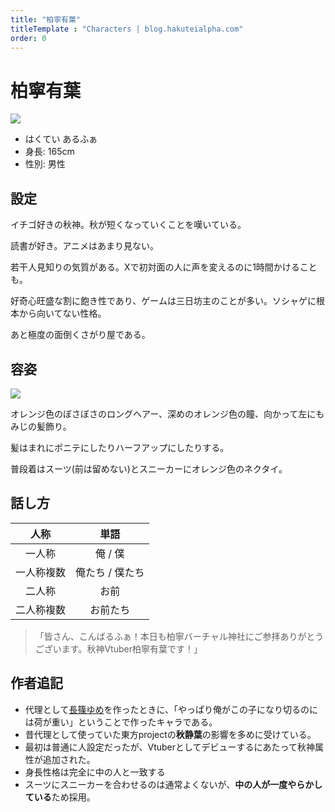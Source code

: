 ```yaml
---
title: "柏寧有葉"
titleTemplate : "Characters | blog.hakuteialpha.com"
order: 0
---
```


# 柏寧有葉

<div class="pt-4 flex gap-2 flex-col sm:flex-row items-start introduce">
<img src="https://dir.hakuteialpha.com/g/chara/hd/alpha.png" class="rounded-md bg-white dark:bg-neutral-700 sm:max-w-64">
<div class="">

- はくてい あるふぁ
- 身長: 165cm
- 性別: 男性

</div></div>

## 設定

イチゴ好きの秋神。秋が短くなっていくことを嘆いている。

読書が好き。アニメはあまり見ない。

若干人見知りの気質がある。Xで初対面の人に声を変えるのに1時間かけることも。

好奇心旺盛な割に飽き性であり、ゲームは三日坊主のことが多い。ソシャゲに根本から向いてない性格。

あと極度の面倒くさがり屋である。

## 容姿

<div class="pt-4 flex gap-2 flex-col-reverse sm:flex-row items-start introduce">
<img src="https://dir.hakuteialpha.com/g/chara/charat/org_20200417_131420.png" class="rounded-xl bg-white dark:bg-neutral-700 sm:max-w-64">
<div>

オレンジ色のぼさぼさのロングヘアー、深めのオレンジ色の瞳、向かって左にもみじの髪飾り。

髪はまれにポニテにしたりハーフアップにしたりする。

普段着はスーツ(前は留めない)とスニーカーにオレンジ色のネクタイ。
  
</div></div>

## 話し方

| 人称 | 単語 |
| :-: | :-: |
| 一人称 | 俺 / 僕 |
| 一人称複数 | 俺たち / 僕たち |
| 二人称 | お前 |
| 二人称複数 | お前たち |

> 「皆さん、こんばるふぁ！本日も柏寧バーチャル神社にご参拝ありがとうございます。秋神Vtuber柏寧有葉です！」


## 作者追記

- 代理として[長篠ゆめ](yume)を作ったときに、「やっぱり俺がこの子になり切るのには荷が重い」ということで作ったキャラである。
- 昔代理として使っていた東方projectの**秋静葉**の影響を多めに受けている。
- 最初は普通に人設定だったが、Vtuberとしてデビューするにあたって秋神属性が追加された。
- 身長性格は完全に中の人と一致する
- スーツにスニーカーを合わせるのは通常よくないが、**中の人が一度やらかしている**ため採用。
